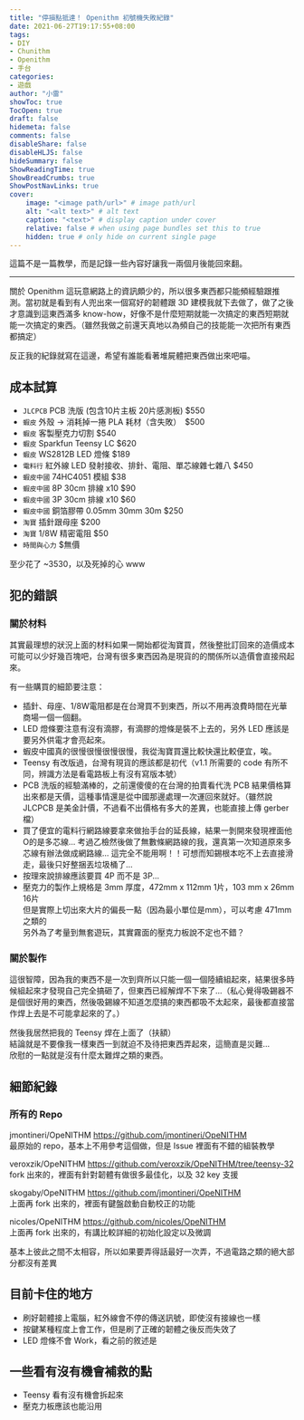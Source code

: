 ```yaml
---
title: "停損點抵達！ Openithm 初號機失敗紀錄"
date: 2021-06-27T19:17:55+08:00
tags:
- DIY
- Chunithm
- Openithm
- 手台
categories:
- 遊戲
author: "小雷"
showToc: true
TocOpen: true
draft: false
hidemeta: false
comments: false
disableShare: false
disableHLJS: false
hideSummary: false
ShowReadingTime: true
ShowBreadCrumbs: true
ShowPostNavLinks: true
cover:
    image: "<image path/url>" # image path/url
    alt: "<alt text>" # alt text
    caption: "<text>" # display caption under cover
    relative: false # when using page bundles set this to true
    hidden: true # only hide on current single page
---
```


這篇不是一篇教學，而是記錄一些內容好讓我一兩個月後能回來翻。

---

關於 Openithm 這玩意網路上的資訊頗少的，所以很多東西都只能頻經驗跟推測。當初就是看到有人兜出來一個寫好的韌體跟 3D 建模我就下去做了，做了之後才意識到這東西滿多 know-how，好像不是什麼短期就能一次搞定的東西短期就能一次搞定的東西。（雖然我做之前還天真地以為頻自己的技能能一次把所有東西都搞定）

反正我的紀錄就寫在這邊，希望有誰能看著堆屍體把東西做出來吧喵。

## 成本試算

- `JLCPCB` PCB 洗版 (包含10片主板 20片感測板)  $550
- `蝦皮` 外殼 -> 消耗掉一捲 PLA 耗材（含失敗）　$500
- `蝦皮` 客製壓克力切割 $540
- `蝦皮` Sparkfun Teensy LC $620
- `蝦皮` WS2812B LED 燈條 $189
- `電料行` 紅外線 LED 發射接收、排針、電阻、單芯線雜七雜八 $450
- `蝦皮中國` 74HC4051 模組 $38
- `蝦皮中國` 8P 30cm 排線 x10 $90
- `蝦皮中國` 3P 30cm 排線 x10 $60
- `蝦皮中國` 銅箔膠帶 0.05mm 30mm 30m $250
- `淘寶` 插針跟母座 $200
- `淘寶` 1/8W 精密電阻 $50
- `時間與心力` $無價

至少花了 ~3530，以及死掉的心 www

## 犯的錯誤

### 關於材料

其實最理想的狀況上面的材料如果一開始都從淘寶買，然後整批訂回來的造價成本可能可以少好幾百塊吧，台灣有很多東西因為是現貨的的關係所以造價會直接飛起來。

有一些購買的細節要注意：

- 插針、母座、1/8W電阻都是在台灣買不到東西，所以不用再浪費時間在光華商場一個一個翻。
- LED 燈條要注意有沒有滴膠，有滴膠的燈條是裝不上去的，另外 LED 應該是要另外供電才會亮起來。
- 蝦皮中國真的很慢很慢很慢很慢，我從淘寶買還比較快還比較便宜，唉。
- Teensy 有改版過，台灣有現貨的應該都是初代（v1.1 所需要的 code 有所不同，辨識方法是看電路板上有沒有寫版本號）
- PCB 洗版的經驗滿棒的，之前還傻傻的在台灣的拍賣看代洗 PCB 結果價格算出來都是天價，這種事情還是從中國那邊處理一次運回來就好。（雖然說 JLCPCB 是美金計價，不過看不出價格有多大的差異，也能直接上傳 gerber 檔）
- 買了便宜的電料行網路線要拿來做抬手台的延長線，結果一剝開來發現裡面他O的是多芯線... 考過乙檢然後做了無數條網路線的我，還真第一次知道原來多芯線有辦法做成網路線... 這完全不能用啊！！可想而知錫根本吃不上去直接滑走，最後只好整捆丟垃圾桶了...
- 按理來說排線應該要買 4P 而不是 3P...
- 壓克力的製作上規格是 3mm 厚度，472mm x 112mm 1片，103 mm x 26mm 16片  
  但是實際上切出來大片的偏長一點（因為最小單位是mm），可以考慮 471mm 之類的  
  另外為了考量到無套遊玩，其實霧面的壓克力板說不定也不錯？

### 關於製作

這很智障，因為我的東西不是一次到齊所以只能一個一個陸續組起來，結果很多時候組起來才發現自己完全搞砸了，但東西已經解焊不下來了...（私心覺得吸錫器不是個很好用的東西，然後吸錫線不知道怎麼搞的東西都吸不太起來，最後都直接當作焊上去是不可能拿起來的了。）

然後我居然把我的 Teensy 焊在上面了（扶額）  
結論就是不要像我一樣東西一到就迫不及待把東西弄起來，這簡直是災難...  
欣慰的一點就是沒有什麼太難焊之類的東西。

## 細節紀錄

### 所有的 Repo

jmontineri/OpeNITHM https://github.com/jmontineri/OpeNITHM  
最原始的 repo，基本上不用參考這個做，但是 Issue 裡面有不錯的組裝教學

veroxzik/OpeNITHM https://github.com/veroxzik/OpeNITHM/tree/teensy-32  
fork 出來的，裡面有針對韌體有做很多最佳化，以及 32 key 支援

skogaby/OpeNITHM https://github.com/jmontineri/OpeNITHM  
上面再 fork 出來的，裡面有鍵盤啟動自動校正的功能

nicoles/OpeNITHM https://github.com/nicoles/OpeNITHM  
上面再 fork 出來的，有講比較詳細的初始化設定以及微調

基本上彼此之間不太相容，所以如果要弄得話最好一次弄，不過電路之類的絕大部分都沒有差異

## 目前卡住的地方

- 刷好韌體接上電腦，紅外線會不停的傳送訊號，即使沒有接線也一樣
- 按鍵某種程度上會工作，但是刷了正確的韌體之後反而失效了
- LED 燈條不會 Work，看之前的敘述是

## 一些看有沒有機會補救的點

- Teensy 看有沒有機會拆起來
- 壓克力板應該也能沿用